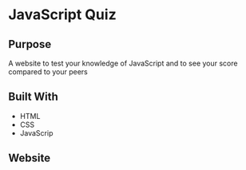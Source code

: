 # JavaScript Quiz

## Purpose
A website to test your knowledge of JavaScript and to see your score compared to your peers 

## Built With
* HTML
* CSS
* JavaScrip 

## Website



 

